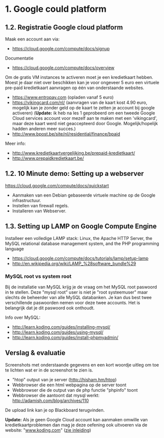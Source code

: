 # 1. Google could platform

## 1.2. Registratie Google cloud platform
Maak een account aan via:
 * https://cloud.google.com/compute/docs/signup

Documentatie
 * https://cloud.google.com/compute/docs/overview

Om de gratis VM instances te activeren moet je een kredietkaart hebben.
Moest je daar niet over beschikken kan je voor ongeveer 5 euro een virtuele pre-paid kredietkaart aanvragen op één van onderstaande websites.
 * https://www.entropay.com (opladen vanaf 5 euro)
 * https://vikingcard.com/nl/ (aanvragen van de kaart kost 4.90 euro, mogelijk kan je zonder geld op de kaart te zetten je account bij google activeren) (**Update:** ik heb na les 1 geprobeerd om een tweede Google Cloud services account voor mezelf aan te maken met een 'vikingcard', maar deze kaart werd niet geaccepteerd door Google. Mogelijk/hopelijk hadden anderen meer succes.)
 * http://www.bpost.be/site/nl/residential/finance/bpaid

Meer info:
 * http://www.kredietkaartvergelijking.be/prepaid-kredietkaart/
 * http://www.prepaidkredietkaart.be/

## 1.2. 10 Minute demo: Setting up a webserver
https://cloud.google.com/compute/docs/quickstart
 * Aanmaken van een Debian gebaseerde virtuele machine op de Google infrastructuur.
 * Instellen van firewall regels.
 * Installeren van Webserver.

## 1.3. Setting up LAMP on Google Compute Engine
Installeer een volledige LAMP stack: Linux, the Apache HTTP Server, the MySQL relational database management system, and the PHP programming language

 * https://cloud.google.com/compute/docs/tutorials/lamp/setup-lamp
 * http://en.wikipedia.org/wiki/LAMP_%28software_bundle%29
 
### MySQL root vs system root
Bij de installatie van MySQL krijg je de vraag om het MySQL root paswoord in te stellen.
Deze "mysql root" user is niet je "root systeemuser" maar slechts de beheerder van alle MySQL databanken.
Je kan dus best twee verschillende paswoorden nemen voor deze twee accounts.
Het is belangrijk dat je dit paswoord ook onthoudt.


Info over MySQL:
 * http://learn.koding.com/guides/installing-mysql/
 * http://learn.koding.com/guides/using-mysql/
 * http://learn.koding.com/guides/install-phpmyadmin/

## Verslag & evaluatie
Screenshots met onderstaande gegevens en een kort woordje uitleg om toe te lichten wat er in de screenshot te zien is.
 * "htop" output van je server (http://hisham.hm/htop)
 * Webbrowser die een html webpagina op de server toont
 * Webbrowser die de output van de php functie "phpinfo" toont
 * Webbrowser die aantoont dat mysql werkt: http://adamish.com/blog/archives/110

De upload link kan je op Blackboard terugvinden.

**Update:** Als je geen Google Cloud account kan aanmaken omwille van kredietkaartproblemen dan mag je deze oefening ook uitvoeren via de website: "www.koding.com" ([zie inleiding](inleiding.md))
